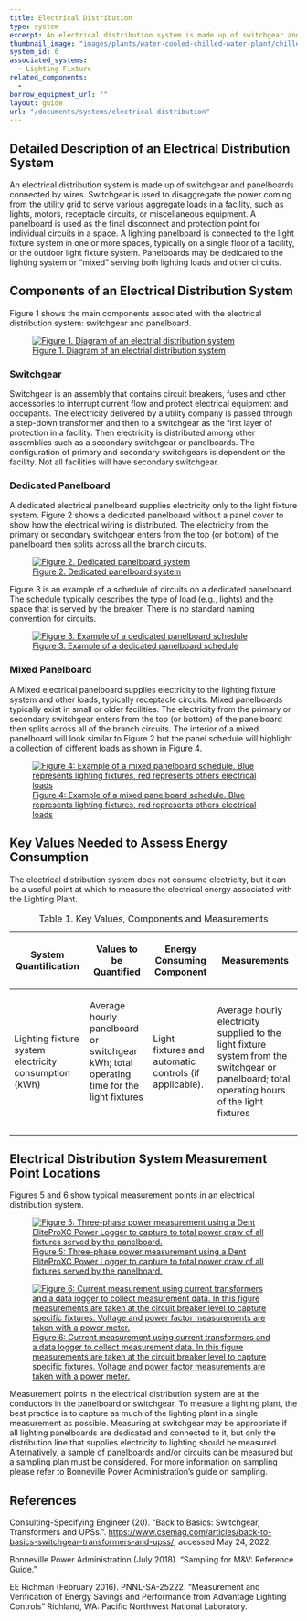 ```yaml
---
title: Electrical Distribution
type: system
excerpt: An electrical distribution system is made up of switchgear and panelboards connected by wires.
thumbnail_image: "images/plants/water-cooled-chilled-water-plant/chilled-water-plant-overview.jpeg"
system_id: 6
associated_systems:
  - Lighting Fixture
related_components:
  - 
borrow_equipment_url: ""
layout: guide
url: "/documents/systems/electrical-distribution"
---
```


## Detailed Description of an Electrical Distribution System

An electrical distribution system is made up of switchgear and panelboards connected by wires. Switchgear is used to disaggregate the power coming from the utility grid to serve various aggregate loads in a facility, such as lights, motors, receptacle circuits, or miscellaneous equipment. A panelboard is used as the final disconnect and protection point for individual circuits in a space. A lighting panelboard is connected to the light fixture system in one or more spaces, typically on a single floor of a facility, or the outdoor light fixture system. Panelboards may be dedicated to the lighting system or “mixed” serving both lighting loads and other circuits.

## Components of an Electrical Distribution System

Figure 1 shows the main components associated with the electrical distribution system: switchgear and panelboard.

<a href="/images/systems/electrical-distribution/electrical distribution figure1.png">
    <figure class="figure mb-4 mt-3">
        <img src="/images/systems/electrical-distribution/electrical distribution figure1.png" class="figure-img img-fluid rounded" alt="Figure 1. Diagram of an electrial distribution system">
        <figcaption class="figure-caption text-left">Figure 1. Diagram of an electrial distribution system</figcaption>
    </figure>
</a>

### Switchgear

Switchgear is an assembly that contains circuit breakers, fuses and other accessories to interrupt current flow and protect electrical equipment and occupants. The electricity delivered by a utility company is passed through a step-down transformer and then to a switchgear as the first layer of protection in a facility. Then electricity is distributed among other assemblies such as a secondary switchgear or panelboards. The configuration of primary and secondary switchgears is dependent on the facility. Not all facilities will have secondary switchgear.

### Dedicated Panelboard

A dedicated electrical panelboard supplies electricity only to the light fixture system. Figure 2 shows a dedicated panelboard without a panel cover to show how the electrical wiring is distributed. The electricity from the primary or secondary switchgear enters from the top (or bottom) of the panelboard then splits across all the branch circuits.

<a href="/images/systems/electrical-distribution/electrical distribution figure2.png">
    <figure class="figure mb-4 mt-3">
        <img src="/images/systems/electrical-distribution/electrical distribution figure2.png" class="figure-img img-fluid rounded" alt="Figure 2. Dedicated panelboard system">
        <figcaption class="figure-caption text-left">Figure 2. Dedicated panelboard system</figcaption>
    </figure>
</a>

Figure 3 is an example of a schedule of circuits on a dedicated panelboard. The schedule typically describes the type of load (e.g., lights) and the space that is served by the breaker. There is no standard naming convention for circuits.

<a href="/images/systems/electrical-distribution/electrical distribution figure3.png">
    <figure class="figure mb-4 mt-3">
        <img src="/images/systems/electrical-distribution/electrical distribution figure3.png" class="figure-img img-fluid rounded" alt="Figure 3. Example of a dedicated panelboard schedule">
        <figcaption class="figure-caption text-left">Figure 3. Example of a dedicated panelboard schedule</figcaption>
    </figure>
</a>

### Mixed Panelboard

A Mixed electrical panelboard supplies electricity to the lighting fixture system and other loads, typically receptacle circuits. Mixed panelboards typically exist in small or older facilities. The electricity from the primary or secondary switchgear enters from the top (or bottom) of the panelboard then splits across all of the branch circuits. The interior of a mixed panelboard will look similar to Figure 2 but the panel schedule will highlight a collection of different loads as shown in Figure 4.

<a href="/images/systems/electrical-distribution/electrical distribution figure4.png">
    <figure class="figure mb-4 mt-3">
        <img src="/images/systems/electrical-distribution/electrical distribution figure4.png" class="figure-img img-fluid rounded" alt="Figure 4: Example of a mixed panelboard schedule. Blue represents lighting fixtures, red represents others electrical loads">
        <figcaption class="figure-caption text-left">Figure 4: Example of a mixed panelboard schedule. Blue represents lighting fixtures, red represents others electrical loads</figcaption>
    </figure>
</a>

## Key Values Needed to Assess Energy Consumption

The electrical distribution system does not consume electricity, but it can be a useful point at which to measure the electrical energy associated with the Lighting Plant.

<table>
    <caption>Table 1. Key Values, Components and Measurements</caption>
    <thead>
        <tr>
            <th>
                <p><strong>System Quantification</strong></p>
            </th>
            <th>
                <p><strong>Values to be Quantified</strong></p>
            </th>
            <th>
                <p><strong>Energy Consuming Component</strong></p>
            </th>
            <th>
                <p><strong>Measurements</strong></p>
            </th>
        </tr>
    <tbody>
        <tr>
            <td>
                <p>Lighting fixture system electricity consumption (kWh)</p>
            </td>
            <td>
                <p>Average hourly panelboard or switchgear kWh; total operating time for the light fixtures</p>
                <p><br></p>
            </td>
            <td>
                <p>Light fixtures and automatic controls (if applicable).</p>
            </td>
            <td>
                <p>Average hourly electricity supplied to the light fixture system from the switchgear or panelboard; total operating hours of the light fixtures</p>
            </td>
        </tr>
    </tbody>
</table>

## Electrical Distribution System Measurement Point Locations

Figures 5 and 6 show typical measurement points in an electrical distribution system.

<a href="/images/systems/electrical-distribution/electrical distribution figure5.png">
    <figure class="figure mb-4 mt-3">
        <img src="/images/systems/electrical-distribution/electrical distribution figure5.png" class="figure-img img-fluid rounded" alt="Figure 5: Three-phase power measurement using a Dent EliteProXC Power Logger to capture to total power draw of all fixtures served by the panelboard.">
        <figcaption class="figure-caption text-left">Figure 5: Three-phase power measurement using a Dent EliteProXC Power Logger to capture to total power draw of all fixtures served by the panelboard.</figcaption>
    </figure>
</a>

<a href="/images/systems/electrical-distribution/electrical distribution figure6.png">
    <figure class="figure mb-4 mt-3">
        <img src="/images/systems/electrical-distribution/electrical distribution figure6.png" class="figure-img img-fluid rounded" alt="Figure 6: Current measurement using current transformers and a data logger to collect measurement data. In this figure measurements are taken at the circuit breaker level to capture specific fixtures. Voltage and power factor measurements are taken with a power meter.">
        <figcaption class="figure-caption text-left">Figure 6: Current measurement using current transformers and a data logger to collect measurement data. In this figure measurements are taken at the circuit breaker level to capture specific fixtures. Voltage and power factor measurements are taken with a power meter.</figcaption>
    </figure>
</a>

Measurement points in the electrical distribution system are at the conductors in the panelboard or switchgear. To measure a lighting plant, the best practice is to capture as much of the lighting plant in a single measurement as possible. Measuring at switchgear may be appropriate if all lighting panelboards are dedicated and connected to it, but only the distribution line that supplies electricity to lighting should be measured. Alternatively, a sample of panelboards and/or circuits can be measured but a sampling plan must be considered. For more information on sampling please refer to Bonneville Power Administration’s guide on sampling.

## References

Consulting-Specifying Engineer (20). “Back to Basics: Switchgear, Transformers and UPSs.”. https://www.csemag.com/articles/back-to-basics-switchgear-transformers-and-upss/; accessed May 24, 2022. 

Bonneville Power Administration (July 2018). “Sampling for M&V: Reference Guide.” 

EE Richman (February 2016). PNNL-SA-25222. “Measurement and Verification of Energy Savings and Performance from Advantage Lighting Controls” Richland, WA: Pacific Northwest National Laboratory.
